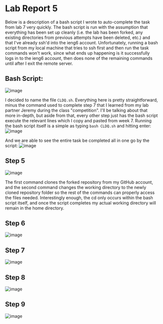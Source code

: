 # Lab Report 5
Below is a description of a bash script I wrote to auto-complete the task from lab 7 very quickly. The bash script is run with the assumption that everything has been set up cleanly (i.e. the lab has been forked, any existing directories from previous attempts have been deleted, etc.) and that I've already ssh'd into the ieng6 account. Unfortunately, running a bash script from my local machine that tries to ssh first and then run the task commands won't work, since what ends up happening is it successfully logs in to the ieng6 account, then does none of the remaining commands until after I exit the remote server.

## Bash Script:
![image](https://user-images.githubusercontent.com/110417482/224873793-50aca5e2-847b-49fe-92e2-fd87282c8628.png)

I decided to name the file `CLDQ.sh`. Everything here is pretty straightforward, minus the command used to complete step 7 that I learned from my lab partner Jeremy during the class "competition". I'll be talking about that more in-depth, but aside from that, every other step just has the bash script execute the relevant lines which I copy and pasted from week 7. Running the bash script itself is a simple as typing `bash CLDQ.sh` and hitting enter:
![image](https://user-images.githubusercontent.com/110417482/224873957-6d3cf34c-d22d-4977-a130-21793947cf28.png)

And we are able to see the entire task be completed all in one go by the script:
![image](https://user-images.githubusercontent.com/110417482/224874095-e4988654-6641-46d2-8d5f-351880105a78.png)

## Step 5
![image](https://user-images.githubusercontent.com/110417482/224872009-f3d3ed9a-d85c-44cf-b539-9012983ba55d.png)

The first command clones the forked repository from my GitHub account, and the second command changes the working directory to the newly cloned repository folder so the rest of the commands can properly access the files needed. Interestingly enough, the cd only occurs within the bash script itself, and once the script completes my actual working directory will remain in the home directory.

## Step 6
![image](https://user-images.githubusercontent.com/110417482/224872053-4d951b97-af40-4166-b0c2-31173377920e.png)

## Step 7
![image](https://user-images.githubusercontent.com/110417482/224873845-859fb6d9-0494-4b2a-8e8f-b9da41479116.png)


## Step 8
![image](https://user-images.githubusercontent.com/110417482/224872161-18e7d68e-7dd5-4985-86b5-9ce700f59081.png)


## Step 9
![image](https://user-images.githubusercontent.com/110417482/224872145-a3f989d8-499f-4d5a-a3c2-5b915091efce.png)
